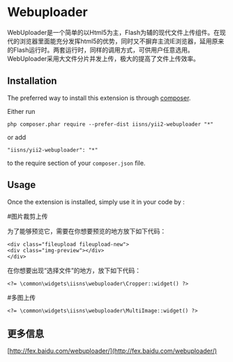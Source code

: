 Webuploader
============
WebUploader是一个简单的以Html5为主，Flash为辅的现代文件上传组件。在现代的浏览器里面能充分发挥html5的优势，同时又不摒弃主流IE浏览器，延用原来的Flash运行时。两套运行时，同样的调用方式，可供用户任意选用。WebUploader采用大文件分片并发上传，极大的提高了文件上传效率。

Installation
------------

The preferred way to install this extension is through [composer](http://getcomposer.org/download/).

Either run

```
php composer.phar require --prefer-dist iisns/yii2-webuploader "*"
```

or add

```
"iisns/yii2-webuploader": "*"
```

to the require section of your `composer.json` file.


Usage
-----

Once the extension is installed, simply use it in your code by  :

#图片裁剪上传

为了能够预览它，需要在你想要预览的地方放下如下代码：

```
<div class="fileupload fileupload-new">
<div class="img-preview"></div>
</div>
```

在你想要出现“选择文件”的地方，放下如下代码：

```
<?= \common\widgets\iisns\webuploader\Cropper::widget() ?>
```

#多图上传

```
<?= \common\widgets\iisns\webuploader\MultiImage::widget() ?>
```

更多信息
--------

[http://fex.baidu.com/webuploader/](http://fex.baidu.com/webuploader/) 
